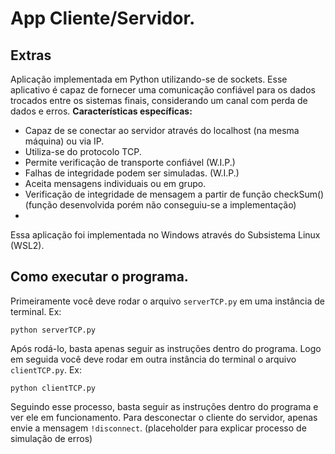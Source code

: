 # App Cliente/Servidor.

## Extras

Aplicação implementada em Python utilizando-se de sockets. Esse aplicativo é capaz de fornecer uma comunicação confiável para os dados trocados entre os sistemas finais, considerando um canal com perda de dados e erros.
**Características específicas:**
- Capaz de se conectar ao servidor através do localhost (na mesma máquina) ou via IP.
- Utiliza-se do protocolo TCP.
- Permite verificação de transporte confiável (W.I.P.)
- Falhas de integridade podem ser simuladas. (W.I.P.)
- Aceita mensagens individuais ou em grupo.
- Verificação de integridade de mensagem a partir de função checkSum() (função desenvolvida porém não conseguiu-se a implementação)
- 
Essa aplicação foi implementada no Windows através do Subsistema Linux (WSL2).

## Como executar o programa.
Primeiramente você deve rodar o arquivo `serverTCP.py` em uma instância de terminal. Ex:
```
python serverTCP.py
```
Após rodá-lo, basta apenas seguir as instruções dentro do programa.
Logo em seguida você deve rodar em outra instância do terminal o arquivo `clientTCP.py`. Ex:
```
python clientTCP.py
```
Seguindo esse processo, basta seguir as instruções dentro do programa e ver ele em funcionamento. Para desconectar o cliente do servidor, apenas envie a mensagem `!disconnect`.
(placeholder para explicar processo de simulação de erros)

